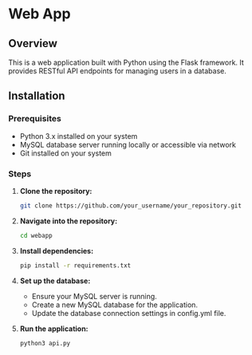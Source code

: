 # Web App

## Overview

This is a web application built with Python using the Flask framework. It provides RESTful API endpoints for managing users in a database.

## Installation

### Prerequisites

- Python 3.x installed on your system
- MySQL database server running locally or accessible via network
- Git installed on your system

### Steps

1. **Clone the repository:**

   ```bash
   git clone https://github.com/your_username/your_repository.git
   ```

2. **Navigate into the repository:**

   ```bash
   cd webapp
   ```
3. **Install dependencies:**

   ```bash
   pip install -r requirements.txt
   ```

4. **Set up the database:**

   - Ensure your MySQL server is running.
   - Create a new MySQL database for the application.
   - Update the database connection settings in config.yml file.

5. **Run the application:**
   ```bash
   python3 api.py
   ```